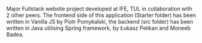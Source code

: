Major Fullstack website project developed at IFE, TUL in collaboration with 2 other peers. The frontend side of this application (Starter folder) has been written in Vanilla JS by Piotr Pomykalski,
the backend (src folder) has been written in Java utilising Spring framework, by Łukasz Pelikan and Moneeb Badea.
